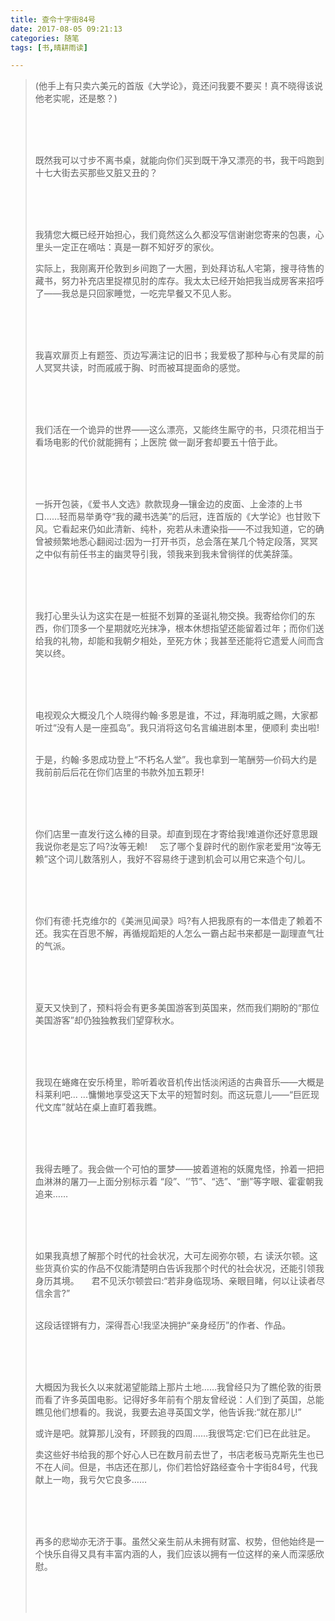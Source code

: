 ```yaml
---
title: 查令十字街84号
date: 2017-08-05 09:21:13
categories: 随笔
tags: [书,晴耕雨读]

---
```

> (他手上有只卖六美元的首版《大学论》，竟还问我要不要买！真不晓得该说他老实呢，还是憨？)<br /><br />
> 
> <br /><br />
> 
> 既然我可以寸步不离书桌，就能向你们买到既干净又漂亮的书，我干吗跑到十七大街去买那些又脏又丑的？<br /><br />
> 
> <br /><br />
> 
> 我猜您大概已经开始担心，我们竟然这么久都没写信谢谢您寄来的包裹，心里头一定正在嘀咕：真是一群不知好歹的家伙。
> 
> 实际上，我刚离开伦敦到乡间跑了一大圈，到处拜访私人宅第，搜寻待售的藏书，努力补充店里捉襟见肘的库存。我太太已经开始把我当成房客来招呼了——我总是只回家睡觉，一吃完早餐又不见人影。<br /><br />
> 
> <br /><br />
> 
> 我喜欢扉页上有题签、页边写满注记的旧书；我爱极了那种与心有灵犀的前人冥冥共读，时而戚戚于胸、时而被耳提面命的感觉。<br /><br />
> 
> <br /><br />
> 
> 我们活在一个诡异的世界——这么漂亮，又能终生厮守的书，只须花相当于看场电影的代价就能拥有；上医院 做一副牙套却要五十倍于此。 <br /><br />
> 
> <br /><br />
> 
> 一拆开包装，《爱书人文选》款款现身—镶金边的皮面、上金漆的上书口……轻而易举勇夺“我的藏书选美”的后冠，连首版的《大学论》也甘败下风。它看起来仍如此清新、纯朴，宛若从未遭染指——不过我知道，它的确曾被频繁地悉心翻阅过:因为一打开书页，总会落在某几个特定段落，冥冥之中似有前任书主的幽灵导引我，领我来到我未曾徜徉的优美辞藻。<br /><br />
> 
> <br /><br />
> 
> 我打心里头认为这实在是一桩挺不划算的圣诞礼物交换。我寄给你们的东西，你们顶多一个星期就吃光抹净，根本休想指望还能留着过年；而你们送给我的礼物，却能和我朝夕相处，至死方休；我甚至还能将它遗爱人间而含笑以终。<br /><br />
> 
> <br /><br />
> 
> 电视观众大概没几个人晓得约翰·多恩是谁，不过，拜海明威之赐，大家都听过“没有人是一座孤岛”。我只消将这句名言编进剧本里，便顺利 卖出啦!<br /><br />
> 
> 于是，约翰·多恩成功登上“不朽名人堂”。我也拿到一笔酬劳—价码大约是我前前后后花在你们店里的书款外加五颗牙!<br /><br />
> 
> <br /><br />
> 
> 你们店里一直发行这么棒的目录。却直到现在才寄给我!难道你还好意思跟我说你老是忘了吗?汝等无赖!     忘了哪个复辟时代的剧作家老爱用“汝等无赖”这个词儿数落别人，我好不容易终于逮到机会可以用它来造个句儿。<br /><br />
> 
> <br /><br />
> 
> 你们有德·托克维尔的《美洲见闻录》吗?有人把我原有的一本借走了赖着不还。我实在百思不解，再循规蹈矩的人怎么一霸占起书来都是一副理直气壮的气派。<br /><br />
> 
> <br /><br />
> 
> 夏天又快到了，预料将会有更多美国游客到英国来，然而我们期盼的“那位美国游客”却仍独独教我们望穿秋水。<br /><br />
> 
> <br /><br />
> 
> 我现在蜷瘫在安乐椅里，聆听着收音机传出恬淡闲适的古典音乐——大概是科莱利吧... ...慵懒地享受这天下太平的短暂时刻。而这玩意儿——“巨匠现代文库”就站在桌上直盯着我瞧。<br /><br />
> 
> <br /><br />
> 
> 我得去睡了。我会做一个可怕的噩梦——披着道袍的妖魔鬼怪，拎着一把把血淋淋的屠刀—上面分别标示着 “段”、‘’节”、“选”、“删”等字眼、霍霍朝我追来……<br /><br />
> 
> <br /><br />
> 
> 如果我真想了解那个时代的社会状况，大可左阅弥尔顿，右 读沃尔顿。这些货真价实的作品不仅能清楚明白告诉我那个时代的社会状况，还能引领我身历其境。     君不见沃尔顿尝曰:“若非身临现场、亲眼目睹，何以让读者尽信余言?”<br /><br />
> 
> 这段话铿锵有力，深得吾心!我坚决拥护“亲身经历”的作者、作品。<br /><br />
> 
> <br /><br />
> 
> 大概因为我长久以来就渴望能踏上那片土地……我曾经只为了瞧伦敦的街景而看了许多英国电影。记得好多年前有个朋友曾经说：人们到了英国，总能瞧见他们想看的。我说，我要去追寻英国文学，他告诉我:“就在那儿!” 
> 
> 或许是吧。就算那儿没有，环顾我的四周……我很笃定:它们已在此驻足。 
> 
> 卖这些好书给我的那个好心人已在数月前去世了，书店老板马克斯先生也已不在人间。但是，书店还在那儿，你们若恰好路经查令十字街84号，代我献上一吻，我亏欠它良多……<br /><br />
> 
> <br /><br />
> 
> 再多的悲坳亦无济于事。虽然父亲生前从未拥有财富、权势，但他始终是一个快乐自得又具有丰富内涵的人，我们应该以拥有一位这样的亲人而深感欣慰。<br /><br />
> 
> <br /><br />
